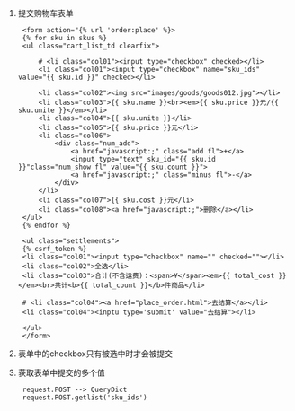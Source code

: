 1. 提交购物车表单        
        
        <form action="{% url 'order:place' %}>
        {% for sku in skus %}
        <ul class="cart_list_td clearfix">
        
            # <li class="col01"><input type="checkbox" checked></li>
            <li class="col01"><input type="checkbox" name="sku_ids" value="{{ sku.id }}" checked></li>
            
            <li class="col02"><img src="images/goods/goods012.jpg"></li>
            <li class="col03">{{ sku.name }}<br><em>{{ sku.price }}元/{{ sku.unite }}</em></li>
            <li class="col04">{{ sku.unite }}</li>
            <li class="col05">{{ sku.price }}元</li>
            <li class="col06">
                <div class="num_add">
                    <a href="javascript:;" class="add fl">+</a>
                    <input type="text" sku_id="{{ sku.id }}"class="num_show fl" value="{{ sku.count }}">
                    <a href="javascript:;" class="minus fl">-</a>
                </div>
            </li>
            <li class="col07">{{ sku.cost }}元</li>
            <li class="col08"><a href="javascript:;">删除</a></li>
        </ul>
        {% endfor %}
        
        <ul class="settlements">
        {% csrf_token %}
		<li class="col01"><input type="checkbox" name="" checked=""></li>
		<li class="col02">全选</li>
		<li class="col03">合计(不含运费)：<span>¥</span><em>{{ total_cost }}</em><br>共计<b>{{ total_count }}</b>件商品</li>
		
		# <li class="col04"><a href="place_order.html">去结算</a></li>
		<li class="col04"><inptu type='submit' value="去结算"></li>
        
        </ul>
        </form>
        
2. 表单中的checkbox只有被选中时才会被提交

3. 获取表单中提交的多个值

        request.POST --> QueryDict
        request.POST.getlist('sku_ids')        